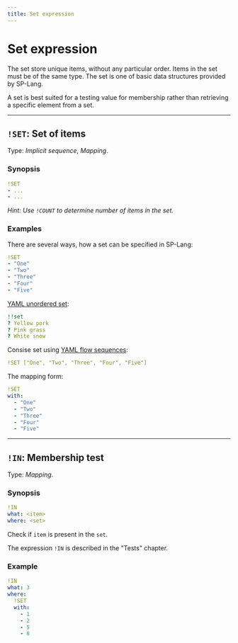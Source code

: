 ```yaml
---
title: Set expression
---
```


# Set expression



The set store unique items, without any particular order.
Items in the set must be of the same type.
The set is one of basic data structures provided by SP-Lang.

A set is best suited for a testing value for membership rather than retrieving a specific element from a set.

--- 

## `!SET`: Set of items 

Type:  _Implicit sequence_, _Mapping_.

### Synopsis

```yaml
!SET
- ...
- ...
```

_Hint: Use `!COUNT` to determine number of items in the set._


### Examples

There are several ways, how a set can be specified in SP-Lang:

```yaml
!SET
- "One"
- "Two"
- "Three"
- "Four"
- "Five"
```


[YAML unordered set](https://yaml.org/spec/1.2.2/#example-unordered-sets):

```yaml
!!set
? Yellow pork
? Pink grass
? White snow
```


Consise set using [YAML flow sequences](https://yaml.org/spec/1.2.2/#741-flow-sequences):

```yaml
!SET ["One", "Two", "Three", "Four", "Five"]
```


The mapping form:

```yaml
!SET
with:
  - "One"
  - "Two"
  - "Three"
  - "Four"
  - "Five"
```


--- 

## `!IN`: Membership test 

Type: _Mapping_.

### Synopsis

```yaml
!IN
what: <item>
where: <set>
```

Check if `item` is present in the `set`.

The expression `!IN` is described in the "Tests" chapter.

### Example

```yaml
!IN
what: 3
where:
  !SET
  with:
    - 1
    - 2
    - 5
    - 8 
```
